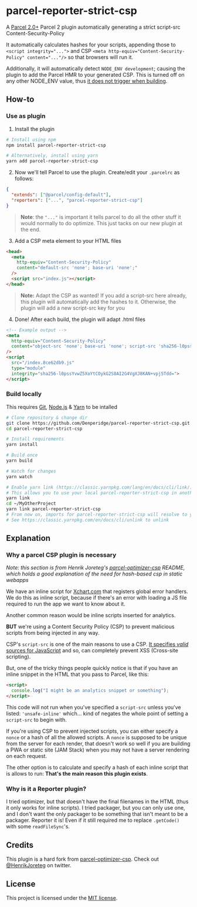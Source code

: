 # parcel-reporter-strict-csp

A [Parcel 2.0+](https://parceljs.org/) Parcel 2 plugin automatically generating a strict script-src Content-Security-Policy

It automatically calculates hashes for your scripts, appending those to `<script integrity="...">` and CSP `<meta http-equiv="Content-Security-Policy" content="..."/>` so that browsers will run it.

Additionally, it will automatically detect `NODE_ENV development`; causing the plugin to add the Parcel HMR to your generated CSP. This is turned off on any other NODE_ENV value, thus [it does not trigger when building](https://parceljs.org/features/production/#development-branch-removal).

## How-to
### Use as plugin
1. Install the plugin

```bash
# Install using npm
npm install parcel-reporter-strict-csp

# Alternatively, install using yarn
yarn add parcel-reporter-strict-csp
```

2. Now we'll tell Parcel to use the plugin. Create/edit your `.parcelrc` as follows:
  ```json
  {
    "extends": ["@parcel/config-default"],
    "reporters": ["...", "parcel-reporter-strict-csp"]
  }
  ```
  > **Note**: the `"..."` is important it tells parcel to do all the other stuff it would normally to do optimize. This just tacks on our new plugin at the end.

3. Add a CSP meta element to your HTML files
  ```html
  <head>
    <meta
      http-equiv="Content-Security-Policy"
      content="default-src 'none'; base-uri 'none';"
    />
    <script src="index.js"></script>
  </head>
  ```
  > **Note:** Adapt the CSP as wanted!
  > If you add a script-src here already, this plugin will automatically add the hashes to it.
  > Otherwise, the plugin will add a new script-src key for you

4. Done! After each build, the plugin will adapt .html files

```html
<!-- Example output -->
<meta
  http-equiv="Content-Security-Policy"
  content="object-src 'none'; base-uri 'none'; script-src 'sha256-l0pssYvwZ5XoYtCOykG2S8AI2G4VgXJ8KAN+vpj5Tdd='"
/>
<script
  src="/index.8ce62db9.js"
  type="module"
  integrity="sha256-l0pssYvwZ5XoYtCOykG2S8AI2G4VgXJ8KAN+vpj5Tdd=">
</script>
```

### Build locally
This requires [Git](https://git-scm.com/), [Node.js](https://nodejs.org/en) & [Yarn](https://yarnpkg.com/getting-started/install) to be intalled
```bash
# Clone repository & change dir
git clone https://github.com/Denperidge/parcel-reporter-strict-csp.git
cd parcel-reporter-strict-csp

# Install requirements
yarn install

# Build once
yarn build

# Watch for changes
yarn watch

# Enable yarn link (https://classic.yarnpkg.com/lang/en/docs/cli/link/)
# This allows you to use your local parcel-reporter-strict-csp in another local repository
yarn link
cd ~/MyOtherProject
yarn link parcel-reporter-strict-csp
# From now on, imports for parcel-reporter-strict-csp will resolve to your local copy
# See https://classic.yarnpkg.com/en/docs/cli/unlink to unlink
```

## Explanation

### Why a parcel CSP plugin is necessary
*Note: this section is from Henrik Joreteg's [parcel-optimizer-csp](www.npmjs.com/package/parcel-optimizer-csp) README, which holds a good explanation of the need for hash-based csp in static webapps*

We have an inline script for [Xchart.com](https://xchart.com/) that registers global error handlers. We do this as inline script, because if there's an error with loading a JS file required to run the app we want to know about it.

Another common reason would be inline scripts inserted for analytics.

**BUT** we're using a Content Security Policy (CSP) to prevent malicious scripts from being injected in any way.

CSP's `script-src` is one of the main reasons to use a CSP. [It specifies _valid_ sources for JavaScript](https://developer.mozilla.org/en-US/docs/Web/HTTP/Headers/Content-Security-Policy/script-src) and so, can completely prevent XSS (Cross-site scripting).

But, one of the tricky things people quickly notice is that if you have an inline snippet in the HTML that you pass to Parcel, like this:

```html
<script>
  console.log("I might be an analytics snippet or something");
</script>
```

This code will not run when you've specified a `script-src` unless you've listed: `'unsafe-inline'` which... kind of negates the whole point of setting a `script-src` to begin with.

If you're using CSP to prevent injected scripts, you can either specify a `nonce` or a hash of all the allowed scripts. A `nonce` is supposed to be unique from the server for each render, that doesn't work so well if you are building a PWA or static site (JAM Stack) when you may not have a server rendering on each request.

The other option is to calculate and specify a hash of each inline script that is allows to run: **That's the main reason this plugin exists**.

### Why is it a Reporter plugin?

I tried optimizer, but that doesn't have the final filenames in the HTML (thus it only works for inline scripts). I tried packager, but you can only use one, and I don't want the only packager to be something that isn't meant to be a packager. Reporter it is! Even if it still required me to replace `.getCode()` with some `readFileSync`'s.

## Credits

This plugin is a hard fork from [parcel-optimizer-csp](www.npmjs.com/package/parcel-optimizer-csp). Check out [@HenrikJoreteg](http://twitter.com/henrikjoreteg) on twitter.

## License

This project is licensed under the [MIT license](LICENSE).
